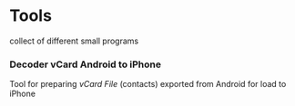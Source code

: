 # Tools
collect of different small programs 


### Decoder vCard Android to iPhone
Tool for preparing *vCard File* (contacts) exported from Android for load to iPhone
